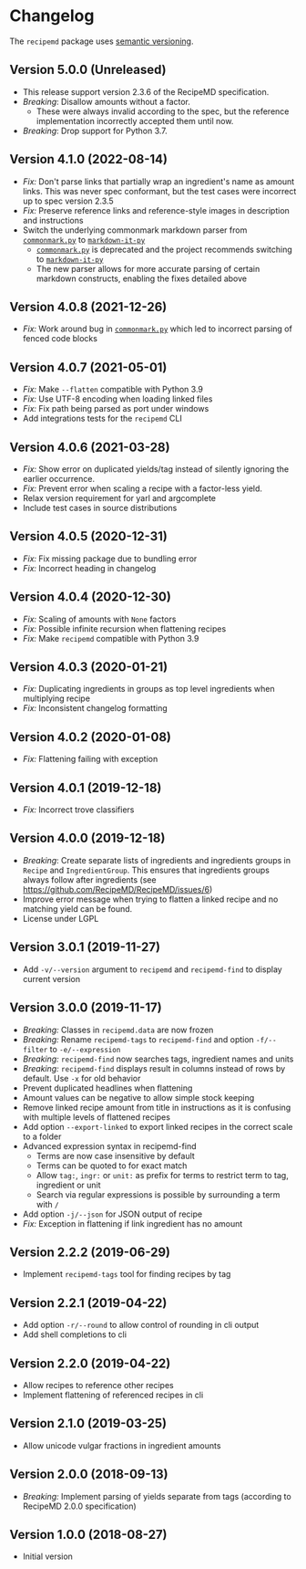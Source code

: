 # Changelog

The `recipemd` package uses [semantic versioning](https://semver.org).

## Version 5.0.0 (Unreleased)

- This release support version 2.3.6 of the RecipeMD specification.
- *Breaking*: Disallow amounts without a factor.
  - These were always invalid according to the spec, but the reference
    implementation incorrectly accepted them until now.
- *Breaking*: Drop support for Python 3.7.

## Version 4.1.0 (2022-08-14)

- *Fix:* Don't parse links that partially wrap an ingredient's name as
  amount links. This was never spec conformant, but the test cases
  were incorrect up to spec version 2.3.5
- *Fix:* Preserve reference links and reference-style images in
  description and instructions
- Switch the underlying commonmark markdown parser from
  [`commonmark.py`] to [`markdown-it-py`]
    - [`commonmark.py`] is deprecated and the project recommends
      switching to [`markdown-it-py`]
    - The new parser allows for more accurate parsing of certain
      markdown constructs, enabling the fixes detailed above

[`markdown-it-py`]: https://markdown-it-py.readthedocs.io/


## Version 4.0.8 (2021-12-26)

- *Fix:* Work around bug in [`commonmark.py`] which led to incorrect
  parsing of fenced code blocks

[`commonmark.py`]: https://github.com/readthedocs/commonmark.py


## Version 4.0.7 (2021-05-01)

- *Fix:* Make `--flatten` compatible with Python 3.9
- *Fix:* Use UTF-8 encoding when loading linked files
- *Fix:* Fix path being parsed as port under windows
- Add integrations tests for the `recipemd` CLI


## Version 4.0.6 (2021-03-28)

- *Fix:* Show error on duplicated yields/tag instead of silently ignoring the earlier occurrence.
- *Fix:* Prevent error when scaling a recipe with a factor-less yield. 
- Relax version requirement for yarl and argcomplete
- Include test cases in source distributions 


## Version 4.0.5 (2020-12-31)

- *Fix:* Fix missing package due to bundling error
- *Fix:* Incorrect heading in changelog


## Version 4.0.4 (2020-12-30)

- *Fix:* Scaling of amounts with `None` factors
- *Fix:* Possible infinite recursion when flattening recipes
- *Fix:* Make `recipemd` compatible with Python 3.9 


## Version 4.0.3 (2020-01-21)

- *Fix:* Duplicating ingredients in groups as top level ingredients when multiplying recipe
- *Fix:* Inconsistent changelog formatting


## Version 4.0.2 (2020-01-08)

- *Fix:* Flattening failing with exception


## Version 4.0.1 (2019-12-18)

- *Fix:* Incorrect trove classifiers


## Version 4.0.0 (2019-12-18)

- *Breaking*: Create separate lists of ingredients and ingredients groups in `Recipe` and `IngredientGroup`. This 
  ensures that ingredients groups always follow after ingredients (see https://github.com/RecipeMD/RecipeMD/issues/6)
- Improve error message when trying to flatten a linked recipe and no matching yield can be found.
- License under LGPL


## Version 3.0.1 (2019-11-27)

- Add `-v/--version` argument to `recipemd` and `recipemd-find` to display current version


## Version 3.0.0 (2019-11-17)

- *Breaking:* Classes in `recipemd.data` are now frozen
- *Breaking:* Rename `recipemd-tags` to `recipemd-find` and option  `-f/--filter` to `-e/--expression`
- *Breaking:* `recipemd-find` now searches tags, ingredient names and units
- *Breaking:* `recipemd-find` displays result in columns instead of rows by default. Use `-x` for old behavior
- Prevent duplicated headlines when flattening
- Amount values can be negative to allow simple stock keeping
- Remove linked recipe amount from title in instructions as it is confusing with multiple levels of flattened recipes
- Add option `--export-linked` to export linked recipes in the correct scale to a folder 
- Advanced expression syntax in recipemd-find
    - Terms are now case insensitive by default
    - Terms can be quoted to for exact match
    - Allow `tag:`, `ingr:` or `unit:` as prefix for terms to restrict term to tag, ingredient or unit
    - Search via regular expressions is possible by surrounding a term with `/`
- Add option `-j/--json` for JSON output of recipe
- *Fix:* Exception in flattening if link ingredient has no amount


## Version 2.2.2 (2019-06-29)

- Implement `recipemd-tags` tool for finding recipes by tag


## Version 2.2.1 (2019-04-22)

- Add option `-r/--round` to allow control of rounding in cli output
- Add shell completions to cli


## Version 2.2.0 (2019-04-22)

- Allow recipes to reference other recipes
- Implement flattening of referenced recipes in cli


## Version 2.1.0 (2019-03-25)

- Allow unicode vulgar fractions in ingredient amounts


## Version 2.0.0 (2018-09-13)

- *Breaking:* Implement parsing of yields separate from tags (according to RecipeMD 2.0.0 specification)


## Version 1.0.0 (2018-08-27)

- Initial version
